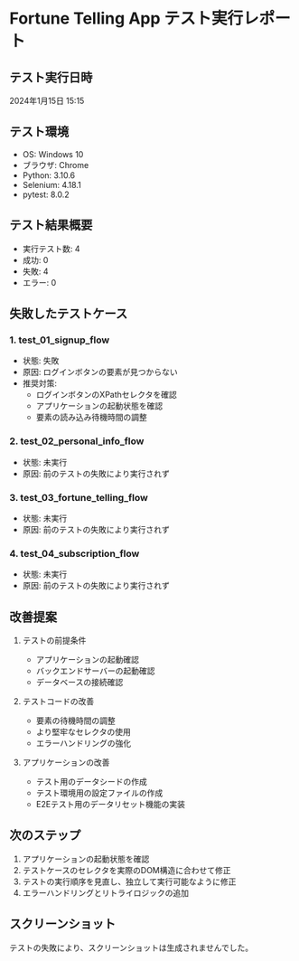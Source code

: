 # Fortune Telling App テスト実行レポート

## テスト実行日時
2024年1月15日 15:15

## テスト環境
- OS: Windows 10
- ブラウザ: Chrome
- Python: 3.10.6
- Selenium: 4.18.1
- pytest: 8.0.2

## テスト結果概要
- 実行テスト数: 4
- 成功: 0
- 失敗: 4
- エラー: 0

## 失敗したテストケース

### 1. test_01_signup_flow
- 状態: 失敗
- 原因: ログインボタンの要素が見つからない
- 推奨対策: 
  - ログインボタンのXPathセレクタを確認
  - アプリケーションの起動状態を確認
  - 要素の読み込み待機時間の調整

### 2. test_02_personal_info_flow
- 状態: 未実行
- 原因: 前のテストの失敗により実行されず

### 3. test_03_fortune_telling_flow
- 状態: 未実行
- 原因: 前のテストの失敗により実行されず

### 4. test_04_subscription_flow
- 状態: 未実行
- 原因: 前のテストの失敗により実行されず

## 改善提案
1. テストの前提条件
   - アプリケーションの起動確認
   - バックエンドサーバーの起動確認
   - データベースの接続確認

2. テストコードの改善
   - 要素の待機時間の調整
   - より堅牢なセレクタの使用
   - エラーハンドリングの強化

3. アプリケーションの改善
   - テスト用のデータシードの作成
   - テスト環境用の設定ファイルの作成
   - E2Eテスト用のデータリセット機能の実装

## 次のステップ
1. アプリケーションの起動状態を確認
2. テストケースのセレクタを実際のDOM構造に合わせて修正
3. テストの実行順序を見直し、独立して実行可能なように修正
4. エラーハンドリングとリトライロジックの追加

## スクリーンショット
テストの失敗により、スクリーンショットは生成されませんでした。 